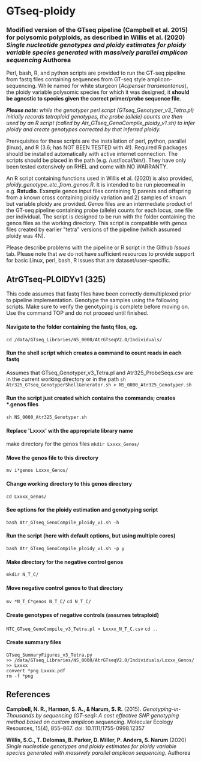 # GTseq-ploidy
### Modified version of the GTseq pipeline (**Campbell et al. 2015**) for polysomic polyploids, as described in **Willis et al. (2020)** *Single nucleotide genotypes and ploidy estimates for ploidy variable species generated with massively parallel amplicon sequencing* Authorea

Perl, bash, R, and python scripts are provided to run the GT-seq pipeline from fastq files containing sequences from GT-seq style amplicon-sequencing. While named for white sturgeon (*Acipenser transmontanus*), the ploidy variable polysomic species for which it was designed, it **should be agnostic to species given the correct primer/probe sequence file**. 

***Please note:*** *while the genotyper perl script (GTseq_Genotyper_v3_Tetra.pl) initially records tetraploid genotypes, the probe (allele) counts are then used by an R script (called by Atr_GTseq_GenoCompile_ploidy_v1.sh) to infer ploidy and create genotypes corrected by that inferred ploidy.*

Prerequisites for these scripts are the installation of perl, python, parallel (linux), and R (3.6; has NOT BEEN TESTED with 4!). Required R packages should be installed automatically with active internet connection. The scripts should be placed in the path (e.g. /usr/local/bin/). They have only been tested extensively on RHEL and come with NO WARRANTY.

An R script containing functions used in Willis et al. (2020) is also provided, *ploidy_genotype_etc_from_genos.R*. It is intended to be run piecemeal in e.g. **Rstudio**. Example genos input files containing 1) parents and offspring from a known cross containing ploidy variation and 2) samples of known but variable ploidy are provided. *Genos* files are an intermediate product of the GT-seq pipeline containing probe (allele) counts for each locus, one file per individual. The script is designed to be run with the folder containing the genos files as the working directory. This script is compatible with *genos* files created by earlier "tetra" versions of the pipeline (which assumed ploidy was 4N).

Please describe problems with the pipeline or R script in the Github *Issues* tab. Please note that we do not have sufficient resources to provide support for basic Linux, perl, bash, R issues that are dataset/user-specific.

## AtrGTseq-PLOIDYv1 (325)
This code assumes that fastq files have been correctly demultiplexed prior to pipeline implementation. Genotype the samples using the following scripts. Make sure to verify the genotyping is complete before moving on. Use the command TOP and do not proceed until finished.


#### Navigate to the folder containing the fastq files, eg.
`cd /data/GTseq_Libraries/NS_0000/AtrGTseqV2.0/Individuals/`

#### Run the shell script which creates a command to count reads in each fastq 
Assumes that GTseq_Genotyper_v3_Tetra.pl and Atr325_ProbeSeqs.csv are in the current working directory or in the path
`sh Atr325_GTseq_GenotyperShellGenerator.sh > NS_0000_Atr325_Genotyper.sh`
#### Run the script just created which contains the commands; creates *.genos files
`sh NS_0000_Atr325_Genotyper.sh`
#### Replace 'Lxxxx' with the appropriate library name
make directory for the genos files
`mkdir Lxxxx_Genos/`
#### Move the genos file to this directory
`mv i*genos Lxxxx_Genos/`
#### Change working directory to this genos directory
`cd Lxxxx_Genos/`
#### See options for the ploidy estimation and genotyping script
`bash Atr_GTseq_GenoCompile_ploidy_v1.sh -h`
#### Run the script (here with default options, but using multiple cores)
`bash Atr_GTseq_GenoCompile_ploidy_v1.sh -p y`
#### Make directory for the negative control genos
`mkdir N_T_C/`
#### Move negative control genos to that directory
`mv *N_T_C*genos N_T_C/`
`cd N_T_C/`
#### Create genotypes of negative controls (assumes tetraploid)
`NTC_GTseq_GenoCompile_v3_Tetra.pl > Lxxxx_N_T_C.csv`
`cd ..`
#### Create summary files
```
GTseq_SummaryFigures_v3_Tetra.py
>> /data/GTseq_Libraries/NS_0000/AtrGTseqV2.0/Individuals/Lxxxx_Genos/
>> Lxxxx
convert *png Lxxxx.pdf
rm -f *png
```

## References

**Campbell, N. R., Harmon, S. A., & Narum, S. R.** (2015). *Genotyping-in-Thousands by sequencing (GT-seq): A cost effective SNP genotyping method based on custom amplicon sequencing*. Molecular Ecology Resources, 15(4), 855–867. doi: 10.1111/1755-0998.12357

**Willis, S.C., T. Delomas, B. Parker, D. Miller, P. Anders, S. Narum** (2020) *Single nucleotide genotypes and ploidy estimates for ploidy variable species generated with massively parallel amplicon sequencing*. Authorea